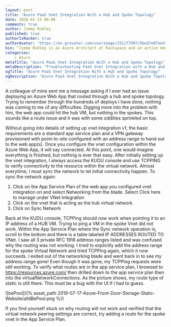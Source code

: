 ```yaml
---
layout: post
title: "Azure PaaS Vnet Integration With a Hub and Spoke Topology"
date: 2020-01-15 00:00
comments: true
author: Jimmy Rudley
published: true
authorIsRacker: true
authorAvatar: 'https://en.gravatar.com/userimage/151177997/5bed7e07ee47533cbd34b951d463bcb7.jpg'
bio: “Jimmy Rudley is an Azure Architect at Rackspace and an active member of the Azure community. He focuses on solving large and complex architecture and automation problems within Azure."
categories:
    - Azure
metaTitle: "Azure PaaS Vnet Integration With a Hub and Spoke Topology"
metaDescription: "Troubleshooting PaaS Vnet Integration with a Hub and Spoke Topology"
ogTitle: "Azure PaaS Vnet Integration With a Hub and Spoke Topology"
ogDescription: "Azure PaaS Vnet Integration With a Hub and Spoke Topology."
---
```


A colleague of mine sent me a message asking if I ever had an issue deploying an Azure Web App that routed through a hub and spoke topology. Trying to remember through the hundreds of deploys I have done, nothing was coming to me of any difficulties. Digging more into the problem with him, the web app could hit the hub VM, but nothing in the spokes. This sounds like a route issue and it was with some oddities sprinkled on top.

<!-- more -->

Without going into details of setting up vnet integration v1, the basic requirements are a standard app service plan and a VPN gateway provisioned with point-to-site configured with an address range to hand out to the web app(s). Once you configure the vnet configuration within the Azure Web App, it will say connected. At this point, one would imagine everything is finished, but nothing is ever that easy. After initially setting up the vnet integration, I always access the KUDU console and use TCPPING to verify connectivity to the resource within the virtual network. Almost everytime, I must sync the network to let initial connectivity happen. To sync the network again:

1) Click on the App Service Plan of the web app you configured vnet integration on and select Networking from the blade. Select Click here to manage under VNet Integration
2) Click on the vnet that is acting as the hub virtual network.
3) Click on Sync Network

Back at the KUDU console, TCPPing should now work when pointing it to an IP address of a HUB VM. Trying to ping a VM in the spoke Vnet did not work. Within the App Service Plan where the Sync network operation is, scroll to the bottom and there is a table labeled IP ADDRESSES ROUTED TO VNet. I saw all 3 private RFC 1918 address ranges listed and was confused why the routing was not working. I tried to explicitly add the address range for the spoke Virtual Network and tried TCPPing again, which it now succeeds. I exited out of the networking blade and went back in to see my address range gone! Even though it was gone, my TCPPing requests were still working. To verify what routes are in the app service plan, I browsed to https://resources.azure.com/ then drilled down to the app service plan then into the virtualNetworkConnections. As the picture shows, my route type of static is still there. This must be a bug with the UI if I had to guess.

![bePool]({% asset_path 2019-07-17-Azure-Front-Door-Storage-Static-Website/afdBePool.png %})

If you find yourself stuck on why routing will not work and verified that the virtual network peering settings are correct, try adding a route for the spoke vnet in the App Service Plan.
